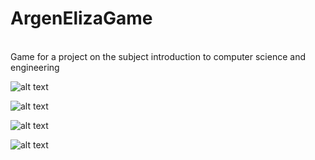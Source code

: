 # ArgenElizaGame

<br>Game for a project on the subject introduction to computer science and engineering

![alt text](https://sun9-76.userapi.com/impg/okituv5lxt2HiA2oGth79OBmS6oVEUkW7hbCEw/-7wymsZadkY.jpg?size=426x449&quality=96&proxy=1&sign=2ec21015ddf05a547757f8e48132d126&type=album)

![alt text](https://sun9-15.userapi.com/impg/q3JTkRh9VB0wuMo-vtv0YkF6IxwTvqYUHO6Y1Q/PiszfM_QN7Q.jpg?size=426x451&quality=96&proxy=1&sign=20f2a5ffe91082e57222b2ca7804ce32&type=album)

![alt text](https://sun9-34.userapi.com/impg/N-aFgPWiOEHkJXlEI4VRd9mg9ds2Bqh2oj5MlQ/nlgVIc48zec.jpg?size=428x449&quality=96&proxy=1&sign=83d2d2c0bf693198228069f1c70d8977&type=album)

![alt text](https://sun9-66.userapi.com/impg/Ee1rLOy235cvLPKkED92MFGjtbWyQLyLBg64MQ/OIHAmj4OLj8.jpg?size=428x449&quality=96&proxy=1&sign=d5798981e763658d25ac7ff4a9948c0e&type=album)
